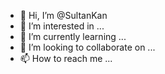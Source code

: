 - 👋 Hi, I’m @SultanKan
- 👀 I’m interested in ...
- 🌱 I’m currently learning ...
- 💞️ I’m looking to collaborate on ...
- 📫 How to reach me ...

<!---
SultanKan/SultanKan is a ✨ special ✨ repository because its `README.md` (this file) appears on your GitHub profile.
You can click the Preview link to take a look at your changes.
--->
